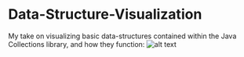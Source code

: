 # Data-Structure-Visualization
My take on visualizing basic data-structures contained within the Java Collections library, and how they function:
![alt text][logo]

[logo]: https://github.com/OneHandKlap/Data-Structure-Visualization.git/Tree-set-iterator.png
